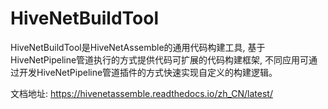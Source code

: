 # HiveNetBuildTool

HiveNetBuildTool是HiveNetAssemble的通用代码构建工具, 基于HiveNetPipeline管道执行的方式提供代码可扩展的代码构建框架, 不同应用可通过开发HiveNetPipeline管道插件的方式快速实现自定义的构建逻辑。

文档地址: https://hivenetassemble.readthedocs.io/zh_CN/latest/


